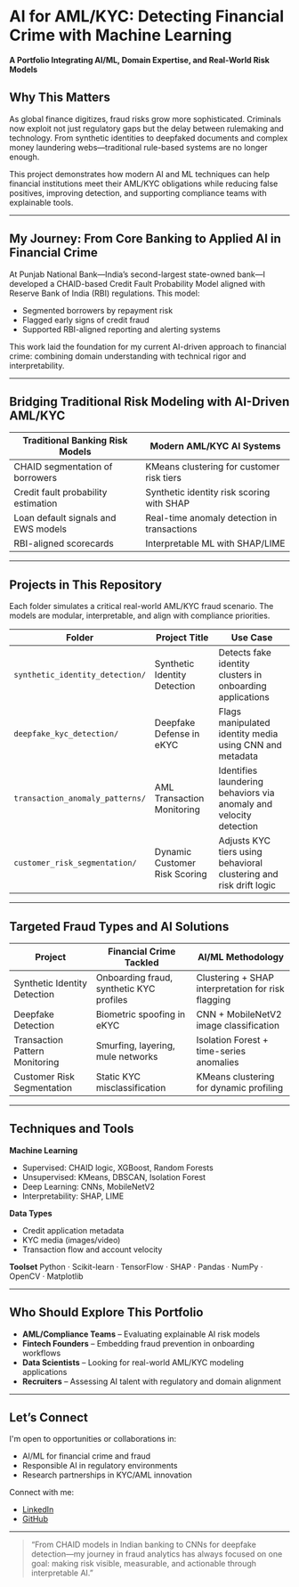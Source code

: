 # AI for AML/KYC: Detecting Financial Crime with Machine Learning

**A Portfolio Integrating AI/ML, Domain Expertise, and Real-World Risk Models**

## Why This Matters

As global finance digitizes, fraud risks grow more sophisticated. Criminals now exploit not just regulatory gaps but the delay between rulemaking and technology. From synthetic identities to deepfaked documents and complex money laundering webs—traditional rule-based systems are no longer enough.

This project demonstrates how modern AI and ML techniques can help financial institutions meet their AML/KYC obligations while reducing false positives, improving detection, and supporting compliance teams with explainable tools.

---

## My Journey: From Core Banking to Applied AI in Financial Crime

At Punjab National Bank—India’s second-largest state-owned bank—I developed a CHAID-based Credit Fault Probability Model aligned with Reserve Bank of India (RBI) regulations. This model:

- Segmented borrowers by repayment risk
- Flagged early signs of credit fraud
- Supported RBI-aligned reporting and alerting systems

This work laid the foundation for my current AI-driven approach to financial crime: combining domain understanding with technical rigor and interpretability.

---

## Bridging Traditional Risk Modeling with AI-Driven AML/KYC

| Traditional Banking Risk Models       | Modern AML/KYC AI Systems                      |
|--------------------------------------|------------------------------------------------|
| CHAID segmentation of borrowers      | KMeans clustering for customer risk tiers      |
| Credit fault probability estimation  | Synthetic identity risk scoring with SHAP      |
| Loan default signals and EWS models  | Real-time anomaly detection in transactions    |
| RBI-aligned scorecards               | Interpretable ML with SHAP/LIME                |

---

## Projects in This Repository

Each folder simulates a critical real-world AML/KYC fraud scenario. The models are modular, interpretable, and align with compliance priorities.

| Folder                         | Project Title                  | Use Case                                                            |
|-------------------------------|--------------------------------|---------------------------------------------------------------------|
| `synthetic_identity_detection/` | Synthetic Identity Detection    | Detects fake identity clusters in onboarding applications           |
| `deepfake_kyc_detection/`       | Deepfake Defense in eKYC        | Flags manipulated identity media using CNN and metadata             |
| `transaction_anomaly_patterns/` | AML Transaction Monitoring      | Identifies laundering behaviors via anomaly and velocity detection  |
| `customer_risk_segmentation/`   | Dynamic Customer Risk Scoring   | Adjusts KYC tiers using behavioral clustering and risk drift logic  |

---

## Targeted Fraud Types and AI Solutions

| Project                          | Financial Crime Tackled                    | AI/ML Methodology                                                  |
|----------------------------------|--------------------------------------------|--------------------------------------------------------------------|
| Synthetic Identity Detection     | Onboarding fraud, synthetic KYC profiles   | Clustering + SHAP interpretation for risk flagging                 |
| Deepfake Detection               | Biometric spoofing in eKYC                 | CNN + MobileNetV2 image classification                             |
| Transaction Pattern Monitoring   | Smurfing, layering, mule networks          | Isolation Forest + time-series anomalies                           |
| Customer Risk Segmentation       | Static KYC misclassification               | KMeans clustering for dynamic profiling                            |

---

## Techniques and Tools

**Machine Learning**
- Supervised: CHAID logic, XGBoost, Random Forests
- Unsupervised: KMeans, DBSCAN, Isolation Forest
- Deep Learning: CNNs, MobileNetV2
- Interpretability: SHAP, LIME

**Data Types**
- Credit application metadata
- KYC media (images/video)
- Transaction flow and account velocity

**Toolset**
Python · Scikit-learn · TensorFlow · SHAP · Pandas · NumPy · OpenCV · Matplotlib

---

## Who Should Explore This Portfolio

- **AML/Compliance Teams** – Evaluating explainable AI risk models  
- **Fintech Founders** – Embedding fraud prevention in onboarding workflows  
- **Data Scientists** – Looking for real-world AML/KYC modeling applications  
- **Recruiters** – Assessing AI talent with regulatory and domain alignment

---

## Let’s Connect

I'm open to opportunities or collaborations in:

- AI/ML for financial crime and fraud
- Responsible AI in regulatory environments
- Research partnerships in KYC/AML innovation

Connect with me:  
- [LinkedIn](https://linkedin.com/in/renu-prakash)  
- [GitHub](https://github.com/RP-333/Fraud-Analytics-with-AI-ML)

---

> “From CHAID models in Indian banking to CNNs for deepfake detection—my journey in fraud analytics has always focused on one goal: making risk visible, measurable, and actionable through interpretable AI.”
